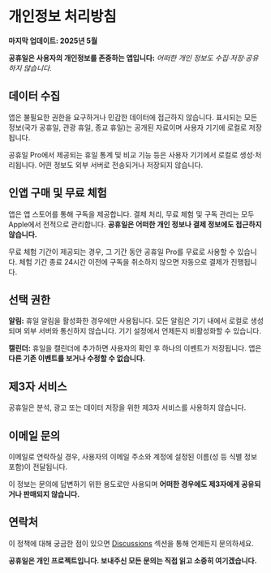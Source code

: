 # 개인정보 처리방침

**마지막 업데이트: 2025년 5월**

**공휴일은 사용자의 개인정보를 존중하는 앱입니다:** *어떠한 개인 정보도 수집·저장·공유하지 않습니다.*

## 데이터 수집

앱은 불필요한 권한을 요구하거나 민감한 데이터에 접근하지 않습니다.
표시되는 모든 정보(국가 공휴일, 관광 휴일, 종교 휴일)는 공개된 자료이며 사용자 기기에 로컬로 저장됩니다.

공휴일 Pro에서 제공되는 휴일 통계 및 비교 기능 등은 사용자 기기에서 로컬로 생성·처리됩니다. 어떤 정보도 외부 서버로 전송되거나 저장되지 않습니다.

## 인앱 구매 및 무료 체험

앱은 앱 스토어를 통해 구독을 제공합니다. 결제 처리, 무료 체험 및 구독 관리는 모두 Apple에서 전적으로 관리합니다. **공휴일은 어떠한 개인 정보나 결제 정보에도 접근하지 않습니다.**

무료 체험 기간이 제공되는 경우, 그 기간 동안 공휴일 Pro를 무료로 사용할 수 있습니다. 체험 기간 종료 24시간 이전에 구독을 취소하지 않으면 자동으로 결제가 진행됩니다.

## 선택 권한

**알림:**
휴일 알림을 활성화한 경우에만 사용됩니다. 모든 알림은 기기 내에서 로컬로 생성되며 외부 서버와 통신하지 않습니다. 기기 설정에서 언제든지 비활성화할 수 있습니다.

**캘린더:**
휴일을 캘린더에 추가하면 사용자의 확인 후 하나의 이벤트가 저장됩니다. 앱은 **다른 기존 이벤트를 보거나 수정할 수 없습니다.**

## 제3자 서비스

공휴일은 분석, 광고 또는 데이터 저장을 위한 제3자 서비스를 사용하지 않습니다.

## 이메일 문의

이메일로 연락하실 경우, 사용자의 이메일 주소와 계정에 설정된 이름(성 등 식별 정보 포함)이 전달됩니다.

이 정보는 문의에 답변하기 위한 용도로만 사용되며 **어떠한 경우에도 제3자에게 공유되거나 판매되지 않습니다.**

## 연락처

이 정책에 대해 궁금한 점이 있으면 [Discussions](https://github.com/lucasditomase/feriados/discussions) 섹션을 통해 언제든지 문의하세요.

**공휴일은 개인 프로젝트입니다. 보내주신 모든 문의는 직접 읽고 소중히 여기겠습니다.**

